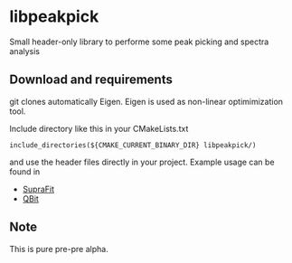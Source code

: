 # libpeakpick
Small header-only library to performe some peak picking and spectra analysis

## Download and requirements
git clones automatically Eigen. Eigen is used as non-linear optimimization tool.

Include directory like this in your CMakeLists.txt
```
include_directories(${CMAKE_CURRENT_BINARY_DIR} libpeakpick/)
```

and use the header files directly in your project. Example usage can be found in
- [SupraFit](https://github.com/conradhuebler/SupraFit)
- [QBit](https://github.com/conradhuebler/QBit)


## Note
This is pure pre-pre alpha.
